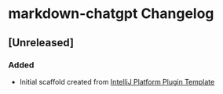 <!-- Keep a Changelog guide -> https://keepachangelog.com -->

# markdown-chatgpt Changelog

## [Unreleased]
### Added
- Initial scaffold created from [IntelliJ Platform Plugin Template](https://github.com/JetBrains/intellij-platform-plugin-template)
